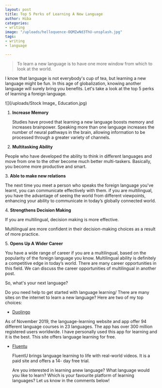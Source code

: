 ```yaml
---
layout: post
title: Top 5 Perks of Learning A New Language
author: Hiba
categories:
- writing
image: "/uploads/helloquence-OQMZwNd3ThU-unsplash.jpg"
tags:
- writing
- language

---
```

> To learn a new language is to have one more window from which to look at the world.

I know that language is not everybody's cup of tea, but learning a new language might be fun. In this age of globalization, knowing another language will surely bring you benefits. Let's take a look at the top 5 perks of learning a foreign language.

![](/uploads/Stock Image_ Education.jpg)

1. **Increase Memory**

   Studies have proved that learning a new language boosts memory and increases brainpower. Speaking more than one language increases the number of neural pathways in the brain, allowing information to be processed through a greater variety of channels.
2. **Multitasking Ability**

People who have developed the ability to think in different languages and move from one to the other become much better multi-taskers. Basically, you become more productive and smart.

3\. **Able to make new relations**

The next time you meet a person who speaks the foreign language you've learnt, you can communicate effectively with them. if you are multilingual, you have the advantage of seeing the world from different viewpoints, enhancing your ability to communicate in today’s globally connected world.

4\. **Strengthens Decision Making**

If you are multilingual, decision making is more effective.

Multilingual are more confident in their decision-making choices as a result of more practice.

5\. **Opens Up A Wider Career**

You have a wide range of career if you are a multilingual, based on the popularity of the foreign language you know. Multilingual ability is definitely a competitive edge in today’s world. There are many career opportunities in this field. We can discuss the career opportunities of multilingual in another post.

So, what's your next language?

Do you need help to get started with language learning/ There are many sites on the internet to learn a new language? Here are two of my top choices:

* [Duolingo](https://www.duolingo.com/ "duolingo")

As of November 2019, the language-learning website and app offer 94 different language courses in 23 languages. The app has over 300 million registered users worldwide. I have personally used this app for learning and it is the best. This site offers language learning for free.

* [Fluentu](https://www.fluentu.com/ "fluentu")

  FluentU brings language learning to life with real-world videos. It is a paid site and offers a 14- day free trial.

  Are you interested in learning anew language? What language would you like to learn? Which is your favourite platform of learning languages? Let us know in the comments below!